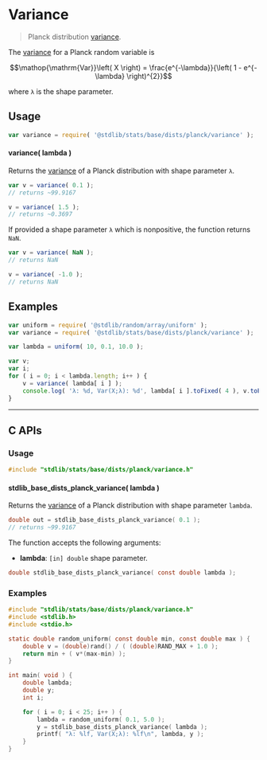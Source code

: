 <!--

@license Apache-2.0

Copyright (c) 2024 The Stdlib Authors.

Licensed under the Apache License, Version 2.0 (the "License");
you may not use this file except in compliance with the License.
You may obtain a copy of the License at

   http://www.apache.org/licenses/LICENSE-2.0

Unless required by applicable law or agreed to in writing, software
distributed under the License is distributed on an "AS IS" BASIS,
WITHOUT WARRANTIES OR CONDITIONS OF ANY KIND, either express or implied.
See the License for the specific language governing permissions and
limitations under the License.

-->

# Variance

> Planck distribution [variance][variance].

<!-- Section to include introductory text. Make sure to keep an empty line after the intro `section` element and another before the `/section` close. -->

<section class="intro">

The [variance][variance] for a Planck random variable is

<!-- <equation class="equation" label="eq:planck_variance" align="center" raw="\operatorname{Var}\left( X \right) = \frac{e^{-\lambda}}{\left( 1 - e^{-\lambda} \right)^{2}}" alt="Variance for a Planck distribution."> -->

```math
\mathop{\mathrm{Var}}\left( X \right) = \frac{e^{-\lambda}}{\left( 1 - e^{-\lambda} \right)^{2}}
```

<!-- </equation> -->

where `λ` is the shape parameter.

</section>

<!-- /.intro -->

<!-- Package usage documentation. -->

<section class="usage">

## Usage

```javascript
var variance = require( '@stdlib/stats/base/dists/planck/variance' );
```

#### variance( lambda )

Returns the [variance][variance] of a Planck distribution with shape parameter `λ`.

```javascript
var v = variance( 0.1 );
// returns ~99.9167

v = variance( 1.5 );
// returns ~0.3697
```

If provided a shape parameter `λ` which is nonpositive, the function returns `NaN`.

```javascript
var v = variance( NaN );
// returns NaN

v = variance( -1.0 );
// returns NaN
```

</section>

<!-- /.usage -->

<!-- Package usage notes. Make sure to keep an empty line after the `section` element and another before the `/section` close. -->

<section class="notes">

</section>

<!-- /.notes -->

<!-- Package usage examples. -->

<section class="examples">

## Examples

<!-- eslint no-undef: "error" -->

```javascript
var uniform = require( '@stdlib/random/array/uniform' );
var variance = require( '@stdlib/stats/base/dists/planck/variance' );

var lambda = uniform( 10, 0.1, 10.0 );

var v;
var i;
for ( i = 0; i < lambda.length; i++ ) {
    v = variance( lambda[ i ] );
    console.log( 'λ: %d, Var(X;λ): %d', lambda[ i ].toFixed( 4 ), v.toFixed( 4 ) );
}
```

</section>

<!-- /.examples -->

<!-- C interface documentation. -->

* * *

<section class="c">

## C APIs

<!-- Section to include introductory text. Make sure to keep an empty line after the intro `section` element and another before the `/section` close. -->

<section class="intro">

</section>

<!-- /.intro -->

<!-- C usage documentation. -->

<section class="usage">

### Usage

```c
#include "stdlib/stats/base/dists/planck/variance.h"
```

#### stdlib_base_dists_planck_variance( lambda )

Returns the [variance][variance] of a Planck distribution with shape parameter `lambda`.

```c
double out = stdlib_base_dists_planck_variance( 0.1 );
// returns ~99.9167
```

The function accepts the following arguments:

-   **lambda**: `[in] double` shape parameter.

```c
double stdlib_base_dists_planck_variance( const double lambda );
```

</section>

<!-- /.usage -->

<!-- C API usage notes. Make sure to keep an empty line after the `section` element and another before the `/section` close. -->

<section class="notes">

</section>

<!-- /.notes -->

<!-- C API usage examples. -->

<section class="examples">

### Examples

```c
#include "stdlib/stats/base/dists/planck/variance.h"
#include <stdlib.h>
#include <stdio.h>

static double random_uniform( const double min, const double max ) {
    double v = (double)rand() / ( (double)RAND_MAX + 1.0 );
    return min + ( v*(max-min) );
}

int main( void ) {
    double lambda;
    double y;
    int i;

    for ( i = 0; i < 25; i++ ) {
        lambda = random_uniform( 0.1, 5.0 );
        y = stdlib_base_dists_planck_variance( lambda );
        printf( "λ: %lf, Var(X;λ): %lf\n", lambda, y );
    }
}
```

</section>

<!-- /.examples -->

</section>

<!-- /.c -->

<!-- Section to include cited references. If references are included, add a horizontal rule *before* the section. Make sure to keep an empty line after the `section` element and another before the `/section` close. -->

<section class="references">

</section>

<!-- /.references -->

<!-- Section for related `stdlib` packages. Do not manually edit this section, as it is automatically populated. -->

<section class="related">

</section>

<!-- /.related -->

<!-- Section for all links. Make sure to keep an empty line after the `section` element and another before the `/section` close. -->

<section class="links">

[variance]: https://en.wikipedia.org/wiki/Variance

</section>

<!-- /.links -->

